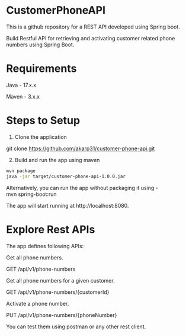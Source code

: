 # CustomerPhoneAPI
This is a github repository for a  REST API developed using Spring boot.

Build Restful API for retrieving and activating customer related phone numbers using Spring Boot.

# Requirements
Java - 17.x.x

Maven - 3.x.x

# Steps to Setup
1. Clone the application

  git clone https://github.com/akarp31/customer-phone-api.git

2. Build and run the app using maven

  ```bash
  mvn package
  java -jar target/customer-phone-api-1.0.0.jar
  ```
  
  Alternatively, you can run the app without packaging it using -  
  mvn spring-boot:run
  
  The app will start running at http://localhost:8080.

# Explore Rest APIs
The app defines following APIs:

Get all phone numbers.

GET /api/v1/phone-numbers

Get all phone numbers for a given customer.

GET /api/v1/phone-numbers/{customerId}

Activate a phone number.

PUT /api/v1/phone-numbers/{phoneNumber}

You can test them using postman or any other rest client.
